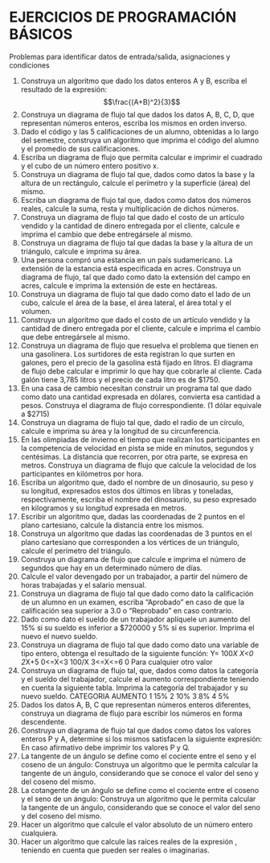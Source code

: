 # EJERCICIOS DE PROGRAMACIÓN BÁSICOS

Problemas para identificar datos de entrada/salida, asignaciones y condiciones

1. Construya un algoritmo que dado los datos enteros A y B, escriba el resultado de la expresión:
$$\frac{(A+B)^2}{3}$$
2. Construya un diagrama de flujo tal que dados los datos A, B, C, D, que representan números enteros, escriba los mismos en orden inverso.
3.	Dado el código y las 5 calificaciones de un alumno, obtenidas a lo largo del semestre, construya un algoritmo que imprima el código del alumno y el promedio de sus calificaciones.
4.	Escriba un diagrama de flujo que permita calcular e imprimir el cuadrado y el cubo de un número entero positivo x.
5.	Construya un diagrama de flujo tal que, dados como datos la base y la altura de un rectángulo, calcule el perímetro y la superficie (área) del mismo.
6.	Escriba un diagrama de flujo tal que, dados como datos dos números reales, calcule la suma, resta y multiplicación de dichos números.
7.	Construya un diagrama de flujo tal que dado el costo de un artículo vendido y la cantidad de dinero entregada por el cliente, calcule e imprima el cambio que debe entregársele al mismo.
8.	Construya un diagrama de flujo tal que dadas la base y la altura de un triángulo, calcule e imprima su área.
9.	Una persona compró una estancia en un país sudamericano.  La extensión de la estancia está especificada en acres.  Construya un diagrama de flujo, tal que dado como dato la extensión del campo en acres, calcule e imprima la extensión de este en hectáreas.
10.	Construya un diagrama de flujo tal que dado como dato el lado de un cubo, calcule el área de la base, el área lateral, el área total y el volumen.
11.	Construya un algoritmo que dado el costo de un artículo vendido y la cantidad de dinero entregada por el cliente, calcule e imprima el cambio que debe entregársele al mismo.
12.	Construya un diagrama de flujo que resuelva el problema que tienen en una gasolinera.  Los surtidores de esta registran lo que surten en galones, pero el precio de la gasolina está fijado en litros.  El diagrama de flujo debe calcular e imprimir lo que hay que cobrarle al cliente.  Cada galón tiene 3,785 litros y el precio de cada litro es de $1750.
13.	 En una casa de cambio necesitan construir un programa tal que dado como dato una cantidad expresada en dólares, convierta esa cantidad a pesos.  Construya el diagrama de flujo correspondiente. (1 dólar equivale a $2715)
14.	Construya un diagrama de flujo tal que, dado el radio de un círculo, calcule e imprima su área y la longitud de su circunferencia.
15.	En las olimpiadas de invierno el tiempo que realizan los participantes en la competencia de velocidad en pista se mide en minutos, segundos y centésimas.  La distancia que recorren, por otra parte, se expresa en metros.  Construya un diagrama de flujo que calcule la velocidad de los participantes en kilómetros por hora.
16.	Escriba un algoritmo que, dado el nombre de un dinosaurio, su peso y su longitud, expresados estos dos últimos en libras y toneladas, respectivamente, escriba el nombre del dinosaurio, su peso expresado en kilogramos y su longitud expresada en metros.
17.	Escribir un algoritmo que, dadas las coordenadas de 2 puntos en el plano cartesiano, calcule la distancia entre los mismos.
18.	Construya un algoritmo que dadas las coordenadas de 3 puntos en el plano cartesiano que corresponden a los vértices de un triángulo, calcule el perímetro del triángulo.
19.	Construya un diagrama de flujo que calcule e imprima el número de segundos que hay en un determinado número de días.
20.	Calcule el valor devengado por un trabajador, a partir del número de horas trabajadas y el salario mensual.
21.	Construya un diagrama de flujo tal que dado como dato la calificación de un alumno en un examen, escriba “Aprobado” en caso de que la calificación sea superior a 3.0 o “Reprobado” en caso contrario.
22.	Dado como dato el sueldo de un trabajador aplíquele un aumento del 15% si su sueldo es inferior a $720000 y 5% si es superior.  Imprima el nuevo el nuevo sueldo.
23.	Construya un diagrama de flujo tal que dado como dato una variable de tipo entero, obtenga el resultado de la siguiente función:
Y=	100*X	X<0
	2*X+5	0<=X<3
	100/X	3<=X<=6
	0	Para cualquier otro valor
24.	Construya un diagrama de flujo tal, que, dados como datos la categoría y el sueldo del trabajador, calcule el aumento correspondiente teniendo en cuenta la siguiente tabla.  Imprima la categoría del trabajador y su nuevo sueldo.
CATEGORIA	AUMENTO
1	15%
2	10%
3	8%
4	5%
25.	Dados los datos A, B, C que representan números enteros diferentes, construya un diagrama de flujo para escribir los números en forma descendente.
26.	Construya un diagrama de flujo tal que dados como datos los valores enteros P y A, determine si los mismos satisfacen la siguiente expresión:    En caso afirmativo debe imprimir los valores P y Q.
27.	La tangente de un ángulo se define como el cociente entre el seno y el coseno de un ángulo:   Construya un algoritmo que le permita calcular la tangente de un ángulo, considerando que se conoce el valor del seno y del coseno del mismo.
28.	La cotangente de un ángulo se define como el cociente entre el coseno y el seno de un ángulo:   Construya un algoritmo que le permita calcular la tangente de un ángulo, considerando que se conoce el valor del seno y del coseno del mismo.
29.	Hacer un algoritmo que calcule el valor absoluto de un número entero cualquiera.
30.	Hacer un algoritmo que calcule las raíces reales de la expresión  , teniendo en cuenta que pueden ser reales o imaginarias.
